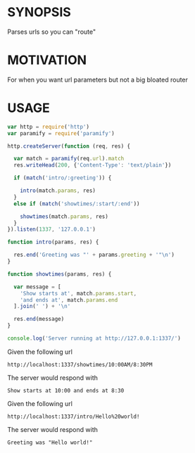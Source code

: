# SYNOPSIS
Parses urls so you can "route"

# MOTIVATION
For when you want url parameters but not a big bloated router

# USAGE
```js
var http = require('http')
var paramify = require('paramify')

http.createServer(function (req, res) {

  var match = paramify(req.url).match
  res.writeHead(200, {'Content-Type': 'text/plain'})

  if (match('intro/:greeting')) {

    intro(match.params, res)
  }
  else if (match('showtimes/:start/:end'))

    showtimes(match.params, res)
  }
}).listen(1337, '127.0.0.1')

function intro(params, res) {

  res.end('Greeting was "' + params.greeting + '"\n')
}

function showtimes(params, res) {

  var message = [
    'Show starts at', match.params.start, 
    'and ends at', match.params.end
  ].join(' ') + '\n'

  res.end(message)
}

console.log('Server running at http://127.0.0.1:1337/')
```

Given the following url
```
http://localhost:1337/showtimes/10:00AM/8:30PM
```

The server would respond with
```
Show starts at 10:00 and ends at 8:30
```

Given the following url
```
http://localhost:1337/intro/Hello%20world!
```

The server would respond with
```
Greeting was "Hello world!"
```

